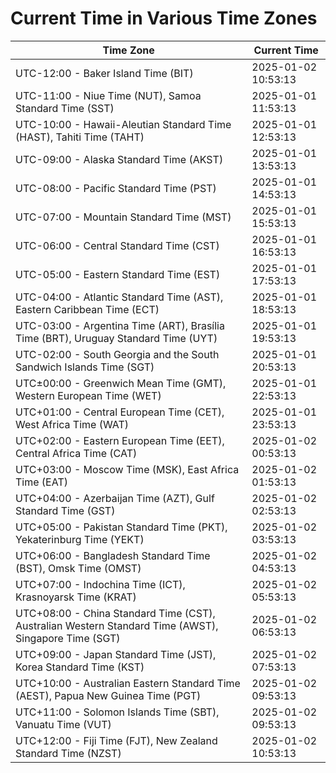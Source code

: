 # Current Time in Various Time Zones

| Time Zone | Current Time |
|-----------|--------------|
| UTC-12:00 - Baker Island Time (BIT) | 2025-01-02 10:53:13 |
| UTC-11:00 - Niue Time (NUT), Samoa Standard Time (SST) | 2025-01-01 11:53:13 |
| UTC-10:00 - Hawaii-Aleutian Standard Time (HAST), Tahiti Time (TAHT) | 2025-01-01 12:53:13 |
| UTC-09:00 - Alaska Standard Time (AKST) | 2025-01-01 13:53:13 |
| UTC-08:00 - Pacific Standard Time (PST) | 2025-01-01 14:53:13 |
| UTC-07:00 - Mountain Standard Time (MST) | 2025-01-01 15:53:13 |
| UTC-06:00 - Central Standard Time (CST) | 2025-01-01 16:53:13 |
| UTC-05:00 - Eastern Standard Time (EST) | 2025-01-01 17:53:13 |
| UTC-04:00 - Atlantic Standard Time (AST), Eastern Caribbean Time (ECT) | 2025-01-01 18:53:13 |
| UTC-03:00 - Argentina Time (ART), Brasília Time (BRT), Uruguay Standard Time (UYT) | 2025-01-01 19:53:13 |
| UTC-02:00 - South Georgia and the South Sandwich Islands Time (SGT) | 2025-01-01 20:53:13 |
| UTC±00:00 - Greenwich Mean Time (GMT), Western European Time (WET) | 2025-01-01 22:53:13 |
| UTC+01:00 - Central European Time (CET), West Africa Time (WAT) | 2025-01-01 23:53:13 |
| UTC+02:00 - Eastern European Time (EET), Central Africa Time (CAT) | 2025-01-02 00:53:13 |
| UTC+03:00 - Moscow Time (MSK), East Africa Time (EAT) | 2025-01-02 01:53:13 |
| UTC+04:00 - Azerbaijan Time (AZT), Gulf Standard Time (GST) | 2025-01-02 02:53:13 |
| UTC+05:00 - Pakistan Standard Time (PKT), Yekaterinburg Time (YEKT) | 2025-01-02 03:53:13 |
| UTC+06:00 - Bangladesh Standard Time (BST), Omsk Time (OMST) | 2025-01-02 04:53:13 |
| UTC+07:00 - Indochina Time (ICT), Krasnoyarsk Time (KRAT) | 2025-01-02 05:53:13 |
| UTC+08:00 - China Standard Time (CST), Australian Western Standard Time (AWST), Singapore Time (SGT) | 2025-01-02 06:53:13 |
| UTC+09:00 - Japan Standard Time (JST), Korea Standard Time (KST) | 2025-01-02 07:53:13 |
| UTC+10:00 - Australian Eastern Standard Time (AEST), Papua New Guinea Time (PGT) | 2025-01-02 09:53:13 |
| UTC+11:00 - Solomon Islands Time (SBT), Vanuatu Time (VUT) | 2025-01-02 09:53:13 |
| UTC+12:00 - Fiji Time (FJT), New Zealand Standard Time (NZST) | 2025-01-02 10:53:13 |
